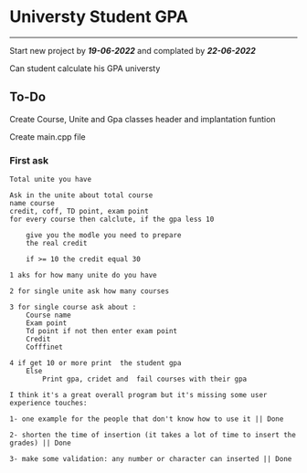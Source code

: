 # Universty Student GPA
________________________________________________________________
Start new project by ***19-06-2022*** and complated by ***22-06-2022***

Can student calculate his GPA universty 

## To-Do
  
Create Course, Unite and Gpa classes header and implantation funtion 

Create main.cpp file 


### First ask

    Total unite you have
    
    Ask in the unite about total course
    name course
    credit, coff, TD point, exam point 
    for every course then calclute, if the gpa less 10 

        give you the modle you need to prepare
        the real credit 

        if >= 10 the credit equal 30  

    1 aks for how many unite do you have 
    
    2 for single unite ask how many courses 
    
    3 for single course ask about :
        Course name 
        Exam point 
        Td point if not then enter exam point
        Credit 
        Cofffinet 

    4 if get 10 or more print  the student gpa
        Else
            Print gpa, cridet and  fail courses with their gpa

    I think it's a great overall program but it's missing some user experience touches:
    
    1- one example for the people that don't know how to use it || Done 
    
    2- shorten the time of insertion (it takes a lot of time to insert the grades) || Done
    
    3- make some validation: any number or character can inserted || Done
